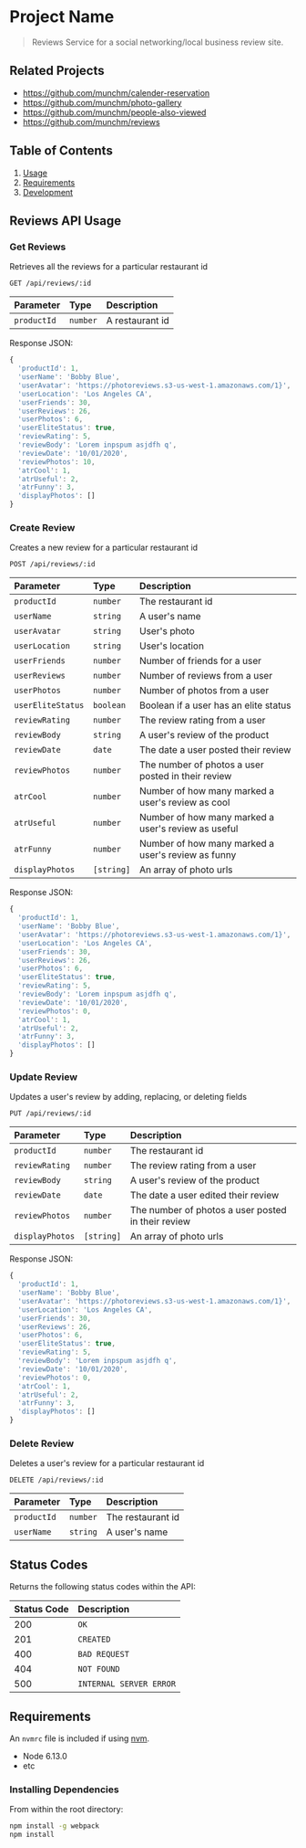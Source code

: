# Project Name

> Reviews Service for a social networking/local business review site.

## Related Projects

  - https://github.com/munchm/calender-reservation
  - https://github.com/munchm/photo-gallery
  - https://github.com/munchm/people-also-viewed
  - https://github.com/munchm/reviews

## Table of Contents

1. [Usage](#Usage)
2. [Requirements](#requirements)
3. [Development](#development)

## Reviews API Usage

### Get Reviews
Retrieves all the reviews for a particular restaurant id

```http
GET /api/reviews/:id
```

| Parameter | Type | Description |
| :--- | :--- | :--- |
| `productId` | `number` | A restaurant id |

Response JSON:

```javascript
{
  'productId': 1,
  'userName': 'Bobby Blue',
  'userAvatar': 'https://photoreviews.s3-us-west-1.amazonaws.com/1}',
  'userLocation': 'Los Angeles CA',
  'userFriends': 30,
  'userReviews': 26,
  'userPhotos': 6,
  'userEliteStatus': true,
  'reviewRating': 5,
  'reviewBody': 'Lorem inpspum asjdfh q',
  'reviewDate': '10/01/2020',
  'reviewPhotos': 10,
  'atrCool': 1,
  'atrUseful': 2,
  'atrFunny': 3,
  'displayPhotos': []
}
```

### Create Review
Creates a new review for a particular restaurant id

```http
POST /api/reviews/:id
```

| Parameter | Type | Description |
| :--- | :--- | :--- |
| `productId` | `number` | The restaurant id |
| `userName` | `string` | A user's name |
| `userAvatar` | `string` | User's photo |
| `userLocation` | `string` | User's location |
| `userFriends` | `number` | Number of friends for a user |
| `userReviews` | `number` | Number of reviews from a user |
| `userPhotos` | `number` | Number of photos from a user |
| `userEliteStatus` | `boolean` | Boolean if a user has an elite status |
| `reviewRating` | `number` | The review rating from a user |
| `reviewBody` | `string` | A user's review of the product |
| `reviewDate` | `date` | The date a user posted their review |
| `reviewPhotos` | `number` | The number of photos a user posted in their review |
| `atrCool` | `number` | Number of how many marked a user's review as cool |
| `atrUseful` | `number` | Number of how many marked a user's review as useful |
| `atrFunny` | `number` | Number of how many marked a user's review as funny |
| `displayPhotos` | `[string]` | An array of photo urls |

Response JSON:

```javascript
{
  'productId': 1,
  'userName': 'Bobby Blue',
  'userAvatar': 'https://photoreviews.s3-us-west-1.amazonaws.com/1}',
  'userLocation': 'Los Angeles CA',
  'userFriends': 30,
  'userReviews': 26,
  'userPhotos': 6,
  'userEliteStatus': true,
  'reviewRating': 5,
  'reviewBody': 'Lorem inpspum asjdfh q',
  'reviewDate': '10/01/2020',
  'reviewPhotos': 0,
  'atrCool': 1,
  'atrUseful': 2,
  'atrFunny': 3,
  'displayPhotos': []
}
```

### Update Review
Updates a user's review by adding, replacing, or deleting fields

```http
PUT /api/reviews/:id
```

| Parameter | Type | Description |
| :--- | :--- | :--- |
| `productId` | `number` | The restaurant id |
| `reviewRating` | `number` | The review rating from a user |
| `reviewBody` | `string` | A user's review of the product |
| `reviewDate` | `date` | The date a user edited their review |
| `reviewPhotos` | `number` | The number of photos a user posted in their review |
| `displayPhotos` | `[string]` | An array of photo urls |

Response JSON:

```javascript
{
  'productId': 1,
  'userName': 'Bobby Blue',
  'userAvatar': 'https://photoreviews.s3-us-west-1.amazonaws.com/1}',
  'userLocation': 'Los Angeles CA',
  'userFriends': 30,
  'userReviews': 26,
  'userPhotos': 6,
  'userEliteStatus': true,
  'reviewRating': 5,
  'reviewBody': 'Lorem inpspum asjdfh q',
  'reviewDate': '10/01/2020',
  'reviewPhotos': 0,
  'atrCool': 1,
  'atrUseful': 2,
  'atrFunny': 3,
  'displayPhotos': []
}
```

### Delete Review
Deletes a user's review for a particular restaurant id

```http
DELETE /api/reviews/:id
```

| Parameter | Type | Description |
| :--- | :--- | :--- |
| `productId` | `number` | The restaurant id |
| `userName` | `string` | A user's name |

## Status Codes
Returns the following status codes within the API:

| Status Code | Description |
| :--- | :--- |
| 200 | `OK` |
| 201 | `CREATED` |
| 400 | `BAD REQUEST` |
| 404 | `NOT FOUND` |
| 500 | `INTERNAL SERVER ERROR` |


## Requirements

An `nvmrc` file is included if using [nvm](https://github.com/creationix/nvm).

- Node 6.13.0
- etc

### Installing Dependencies

From within the root directory:

```sh
npm install -g webpack
npm install
```

